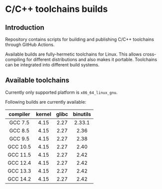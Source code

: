 # C/C++ toolchains builds

## Introduction

Repository contains scripts for building and publishing C/C++ toolchains through GitHub Actions.

Available builds are fully-hermetic toolchains for Linux. This allows cross-compiling for different distributions and also makes it portable. Toolchains can be integrated into different build systems.

## Available toolchains

Currently only supported platform is `x86_64_linux_gnu`.

Following builds are currently available:

| compiler   | kernel   | glibc   | binutils   |
| :--------: | :------: | :-----: | :--------: |
| GCC 7.5    | 4.15     | 2.27    | 2.33.1     |
| GCC 8.5    | 4.15     | 2.27    | 2.36       |
| GCC 9.5    | 4.15     | 2.27    | 2.38       |
| GCC 10.5   | 4.15     | 2.27    | 2.40       |
| GCC 11.5   | 4.15     | 2.27    | 2.42       |
| GCC 12.4   | 4.15     | 2.27    | 2.42       |
| GCC 13.3   | 4.15     | 2.27    | 2.42       |
| GCC 14.2   | 4.15     | 2.27    | 2.42       |
